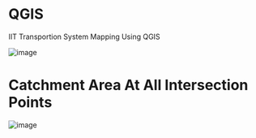 # QGIS

IIT Transportion System Mapping Using QGIS

![image](https://github.com/kumar306Ankit/QGIS/assets/102457011/2c5a68c5-4eef-43cd-9173-32d0b0182ea4)

# Catchment Area At All Intersection Points

![image](https://github.com/user-attachments/assets/bb36abf6-c4c5-4d5c-a3d3-c8bfd3725b59)

